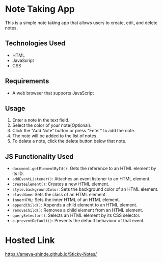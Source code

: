 # Note Taking App

This is a simple note taking app that allows users to create, edit, and delete notes.

## Technologies Used
- HTML
- JavaScript
- CSS

## Requirements

* A web browser that supports JavaScript

## Usage

1. Enter a note in the text field.
2. Select the color of your note(Optional).
3. Click the "Add Note" button or press "Enter" to add the note.
4. The note will be added to the list of notes.
5. To delete a note, click the delete button below that note.

## JS Functionality Used

* `document.getElementById()`: Gets the reference to an HTML element by its ID.
* `addEventListener()`: Attaches an event listener to an HTML element.
* `createElement()`: Creates a new HTML element.
* `style.backgroundColor`: Sets the background color of an HTML element.
* `className`: Sets the class of an HTML element.
* `innerHTML`: Sets the inner HTML of an HTML element.
* `appendChild()`: Appends a child element to an HTML element.
* `removeChild()`: Removes a child element from an HTML element.
* `querySelector()`: Selects an HTML element by its CSS selector.
* `e.preventDefault()`: Prevents the default behaviour of that event.

# Hosted Link
https://ameya-shinde.github.io/Sticky-Notes/
